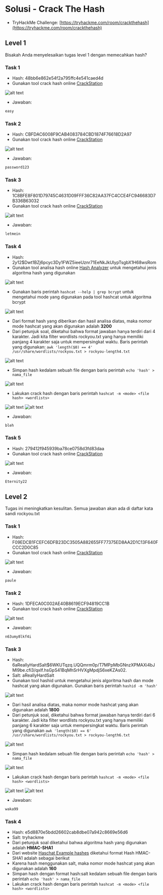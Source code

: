 # Solusi - Crack The Hash
- TryHackMe Challenge: [https://tryhackme.com/room/crackthehash](https://tryhackme.com/room/crackthehash)

## Level 1
Bisakah Anda menyelesaikan tugas level 1 dengan memecahkan hash?

### Task 1
- Hash: 48bb6e862e54f2a795ffc4e541caed4d
- Gunakan tool crack hash online [CrackStation](https://crackstation.net/)

![alt text](https://github.com/rahardian-dwi-saputra/TryHackMe-WriteUps/blob/main/Crack%20the%20hash/assets/ch%201.JPG)

- Jawaban:
```sh
easy
```

### Task 2
- Hash: CBFDAC6008F9CAB4083784CBD1874F76618D2A97
- Gunakan tool crack hash online [CrackStation](https://crackstation.net/)

![alt text](https://github.com/rahardian-dwi-saputra/TryHackMe-WriteUps/blob/main/Crack%20the%20hash/assets/ch%202.JPG)

- Jawaban:
```sh
password123
```

### Task 3
- Hash: 1C8BFE8F801D79745C4631D09FFF36C82AA37FC4CCE4FC946683D7B336B63032
- Gunakan tool crack hash online [CrackStation](https://crackstation.net/)

![alt text](https://github.com/rahardian-dwi-saputra/TryHackMe-WriteUps/blob/main/Crack%20the%20hash/assets/ch%203.JPG)

- Jawaban:
```sh
letmein
```

### Task 4
- Hash: $2y$12$Dwt1BZj6pcyc3Dy1FWZ5ieeUznr71EeNkJkUlypTsgbX1H68wsRom
- Gunakan tool analisa hash online [Hash Analyzer](https://www.tunnelsup.com/hash-analyzer/) untuk mengetahui jenis algoritma hash yang digunakan

![alt text](https://github.com/rahardian-dwi-saputra/TryHackMe-WriteUps/blob/main/Crack%20the%20hash/assets/ch%204.JPG)

- Gunakan baris perintah `hashcat --help | grep bcrypt` untuk mengetahui mode yang digunakan pada tool hashcat untuk algoritma bcrypt

![alt text](https://github.com/rahardian-dwi-saputra/TryHackMe-WriteUps/blob/main/Crack%20the%20hash/assets/ch%205.JPG)

- Dari format hash yang diberikan dan hasil analisa diatas, maka nomor mode hashcat yang akan digunakan adalah **3200**
- Dari petunjuk soal, diketahui bahwa format jawaban hanya terdiri dari 4 karakter. Jadi kita filter wordlists rockyou.txt yang hanya memiliki panjang 4 karakter saja untuk mempersingkat waktu. Baris perintah yang digunakan: `awk 'length($0) == 4' /usr/share/wordlists/rockyou.txt > rockyou-length4.txt`

![alt text](https://github.com/rahardian-dwi-saputra/TryHackMe-WriteUps/blob/main/Crack%20the%20hash/assets/ch%206.JPG)

- Simpan hash kedalam sebuah file dengan baris perintah `echo 'hash' > nama_file`

![alt text](https://github.com/rahardian-dwi-saputra/TryHackMe-WriteUps/blob/main/Crack%20the%20hash/assets/ch%207.JPG)

- Lakukan crack hash dengan baris perintah `hashcat -m <mode> <file hash> <wordlists>`

![alt text](https://github.com/rahardian-dwi-saputra/TryHackMe-WriteUps/blob/main/Crack%20the%20hash/assets/ch%208.JPG)
![alt text](https://github.com/rahardian-dwi-saputra/TryHackMe-WriteUps/blob/main/Crack%20the%20hash/assets/ch%209.JPG)

- Jawaban:
```sh
bleh
```

### Task 5
- Hash: 279412f945939ba78ce0758d3fd83daa
- Gunakan tool crack hash online [CrackStation](https://crackstation.net/)

![alt text](https://github.com/rahardian-dwi-saputra/TryHackMe-WriteUps/blob/main/Crack%20the%20hash/assets/ch%2010.JPG)

- Jawaban:
```sh
Eternity22
```

## Level 2
Tugas ini meningkatkan kesulitan. Semua jawaban akan ada di daftar kata sandi rockyou.txt

### Task 1
- Hash: F09EDCB1FCEFC6DFB23DC3505A882655FF77375ED8AA2D1C13F640FCCC2D0C85
- Gunakan tool crack hash online [CrackStation](https://crackstation.net/)

![alt text](https://github.com/rahardian-dwi-saputra/TryHackMe-WriteUps/blob/main/Crack%20the%20hash/assets/ch%2011.JPG)

- Jawaban:
```sh
paule
```

### Task 2
- Hash: 1DFECA0C002AE40B8619ECF94819CC1B
- Gunakan tool crack hash online [CrackStation](https://crackstation.net/)

![alt text](https://github.com/rahardian-dwi-saputra/TryHackMe-WriteUps/blob/main/Crack%20the%20hash/assets/ch%2012.JPG)

- Jawaban:
```sh
n63umy8lkf4i
```

### Task 3
- Hash: $6$aReallyHardSalt$6WKUTqzq.UQQmrm0p/T7MPpMbGNnzXPMAXi4bJMl9be.cfi3/qxIf.hsGpS41BqMhSrHVXgMpdjS6xeKZAs02.
- Salt: aReallyHardSalt
- Gunakan tool hashid untuk mengetahui jenis algoritma hash dan mode hashcat yang akan digunakan. Gunakan baris perintah `hashid -m 'hash'`

![alt text](https://github.com/rahardian-dwi-saputra/TryHackMe-WriteUps/blob/main/Crack%20the%20hash/assets/ch%2013.JPG)

- Dari hasil analisa diatas, maka nomor mode hashcat yang akan digunakan adalah **1800**
- Dari petunjuk soal, diketahui bahwa format jawaban hanya terdiri dari 6 karakter. Jadi kita filter wordlists rockyou.txt yang hanya memiliki panjang 6 karakter saja untuk mempersingkat waktu. Baris perintah yang digunakan `awk 'length($0) == 6' /usr/share/wordlists/rockyou.txt > rockyou-length6.txt`

![alt text](https://github.com/rahardian-dwi-saputra/TryHackMe-WriteUps/blob/main/Crack%20the%20hash/assets/ch%2014.JPG)

- Simpan hash kedalam sebuah file dengan baris perintah `echo 'hash' > nama_file`

![alt text](https://github.com/rahardian-dwi-saputra/TryHackMe-WriteUps/blob/main/Crack%20the%20hash/assets/ch%2015.JPG)

- Lakukan crack hash dengan baris perintah `hashcat -m <mode> <file hash> <wordlists>`

![alt text](https://github.com/rahardian-dwi-saputra/TryHackMe-WriteUps/blob/main/Crack%20the%20hash/assets/ch%2016.JPG)
![alt text](https://github.com/rahardian-dwi-saputra/TryHackMe-WriteUps/blob/main/Crack%20the%20hash/assets/ch%2017.JPG)

- Jawaban:
```sh
waka99
```

### Task 4
- Hash: e5d8870e5bdd26602cab8dbe07a942c8669e56d6
- Salt: tryhackme
- Dari petunjuk soal diketahui bahwa algoritma hash yang digunakan adalah **HMAC-SHA1**
- Dari website [Haschat Example hashes](https://hashcat.net/wiki/doku.php?id=example_hashes) diketahui format Hash HMAC-SHA1 adalah sebagai berikut
- Karena hash menggunakan salt, maka nomor mode hashcat yang akan digunakan adalah **160**
- Simpan hash dengan format hash:salt kedalam sebuah file dengan baris perintah `echo 'hash' > nama_file`
- Lakukan crack hash dengan baris perintah `hashcat -m <mode> <file hash> <wordlists>`